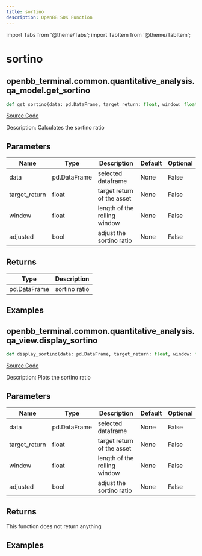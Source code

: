 ```yaml
---
title: sortino
description: OpenBB SDK Function
---
```


import Tabs from '@theme/Tabs';
import TabItem from '@theme/TabItem';

# sortino

<Tabs>
<TabItem value="model" label="Model" default>

## openbb_terminal.common.quantitative_analysis.qa_model.get_sortino

```python title='openbb_terminal/common/quantitative_analysis/qa_model.py'
def get_sortino(data: pd.DataFrame, target_return: float, window: float, adjusted: bool) -> DataFrame
```
[Source Code](https://github.com/OpenBB-finance/OpenBBTerminal/tree/main/openbb_terminal/common/quantitative_analysis/qa_model.py#L562)

Description: Calculates the sortino ratio

## Parameters

| Name | Type | Description | Default | Optional |
| ---- | ---- | ----------- | ------- | -------- |
| data | pd.DataFrame | selected dataframe | None | False |
| target_return | float | target return of the asset | None | False |
| window | float | length of the rolling window | None | False |
| adjusted | bool | adjust the sortino ratio | None | False |

## Returns

| Type | Description |
| ---- | ----------- |
| pd.DataFrame | sortino ratio |

## Examples



</TabItem>
<TabItem value="view" label="View">

## openbb_terminal.common.quantitative_analysis.qa_view.display_sortino

```python title='openbb_terminal/common/quantitative_analysis/qa_view.py'
def display_sortino(data: pd.DataFrame, target_return: float, window: float, adjusted: bool) -> None
```
[Source Code](https://github.com/OpenBB-finance/OpenBBTerminal/tree/main/openbb_terminal/common/quantitative_analysis/qa_view.py#L1139)

Description: Plots the sortino ratio

## Parameters

| Name | Type | Description | Default | Optional |
| ---- | ---- | ----------- | ------- | -------- |
| data | pd.DataFrame | selected dataframe | None | False |
| target_return | float | target return of the asset | None | False |
| window | float | length of the rolling window | None | False |
| adjusted | bool | adjust the sortino ratio | None | False |

## Returns

This function does not return anything

## Examples



</TabItem>
</Tabs>